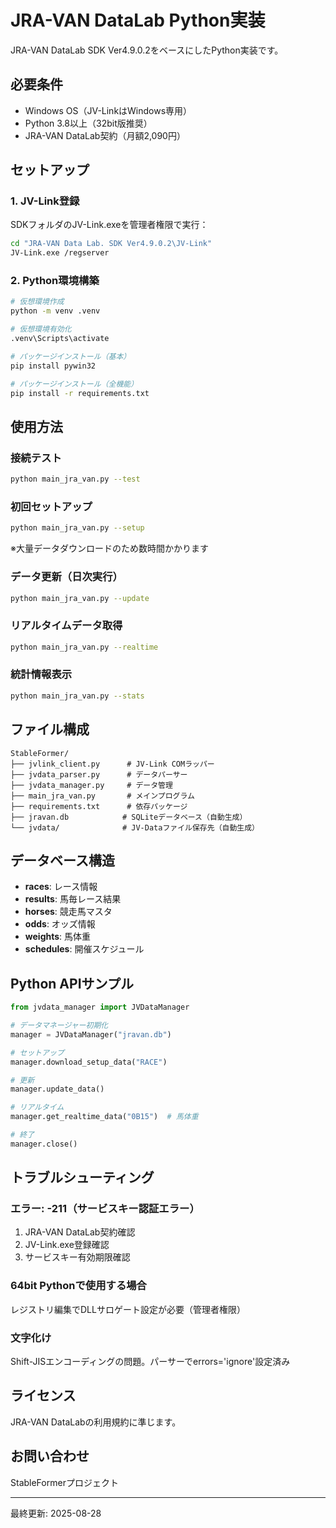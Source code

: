 # JRA-VAN DataLab Python実装

JRA-VAN DataLab SDK Ver4.9.0.2をベースにしたPython実装です。

## 必要条件

- Windows OS（JV-LinkはWindows専用）
- Python 3.8以上（32bit版推奨）
- JRA-VAN DataLab契約（月額2,090円）

## セットアップ

### 1. JV-Link登録

SDKフォルダのJV-Link.exeを管理者権限で実行：

```bash
cd "JRA-VAN Data Lab. SDK Ver4.9.0.2\JV-Link"
JV-Link.exe /regserver
```

### 2. Python環境構築

```bash
# 仮想環境作成
python -m venv .venv

# 仮想環境有効化
.venv\Scripts\activate

# パッケージインストール（基本）
pip install pywin32

# パッケージインストール（全機能）
pip install -r requirements.txt
```

## 使用方法

### 接続テスト

```bash
python main_jra_van.py --test
```

### 初回セットアップ

```bash
python main_jra_van.py --setup
```
※大量データダウンロードのため数時間かかります

### データ更新（日次実行）

```bash
python main_jra_van.py --update
```

### リアルタイムデータ取得

```bash
python main_jra_van.py --realtime
```

### 統計情報表示

```bash
python main_jra_van.py --stats
```

## ファイル構成

```
StableFormer/
├── jvlink_client.py      # JV-Link COMラッパー
├── jvdata_parser.py      # データパーサー
├── jvdata_manager.py     # データ管理
├── main_jra_van.py       # メインプログラム
├── requirements.txt      # 依存パッケージ
├── jravan.db            # SQLiteデータベース（自動生成）
└── jvdata/              # JV-Dataファイル保存先（自動生成）
```

## データベース構造

- **races**: レース情報
- **results**: 馬毎レース結果
- **horses**: 競走馬マスタ
- **odds**: オッズ情報
- **weights**: 馬体重
- **schedules**: 開催スケジュール

## Python APIサンプル

```python
from jvdata_manager import JVDataManager

# データマネージャー初期化
manager = JVDataManager("jravan.db")

# セットアップ
manager.download_setup_data("RACE")

# 更新
manager.update_data()

# リアルタイム
manager.get_realtime_data("0B15")  # 馬体重

# 終了
manager.close()
```

## トラブルシューティング

### エラー: -211（サービスキー認証エラー）

1. JRA-VAN DataLab契約確認
2. JV-Link.exe登録確認
3. サービスキー有効期限確認

### 64bit Pythonで使用する場合

レジストリ編集でDLLサロゲート設定が必要（管理者権限）

### 文字化け

Shift-JISエンコーディングの問題。パーサーでerrors='ignore'設定済み

## ライセンス

JRA-VAN DataLabの利用規約に準じます。

## お問い合わせ

StableFormerプロジェクト

---
最終更新: 2025-08-28